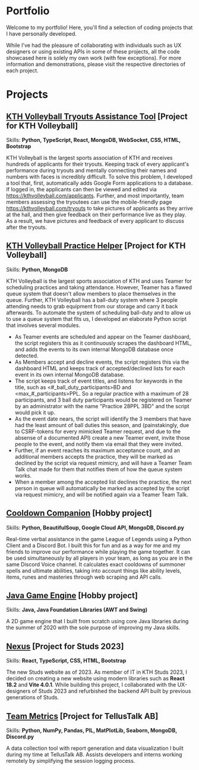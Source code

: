 # Portfolio 
Welcome to my portfolio! Here, you'll find a selection of coding projects that I have personally developed. 

While I've had the pleasure of collaborating with individuals such as UX designers or using existing APIs in some of these projects, all the code showcased here is solely my own work (with few exceptions). For more information and demonstrations, please visit the respective directories of each project.

# Projects
## [KTH Volleyball Tryouts Assistance Tool](...) [Project for KTH Volleyball]
Skills: **Python, TypeScript, React, MongoDB, WebSocket, CSS, HTML, Bootstrap**

KTH Volleyball is the largest sports association of KTH and receives hundreds of applicants for their tryouts. Keeping track of every applicant's performance during tryouts and mentally connecting their names and numbers with faces is incredibly difficult. To solve this problem, I developed a tool that, first, automatically adds Google Form applications to a database. If logged in, the applicants can then be viewed and edited via https://kthvolleyball.com/applicants. Further, and most importantly, team members assessing the tryoutees can use the mobile-friendly page  https://kthvolleyball.com/tryouts to take pictures of applicants as they arrive at the hall, and then give feedback on their performance live as they play. As a result, we have pictures and feedback of every applicant to discuss after the tryouts.

## [KTH Volleyball Practice Helper](...) [Project for KTH Volleyball]
Skills: **Python, MongoDB**

KTH Volleyball is the largest sports association of KTH and uses Teamer for scheduling practices and taking attendance. However, Teamer has a flawed queue system that doesn't allow members to place themselves in the queue. Further, KTH Volleyball has a ball-duty system where 3 people attending needs to grab equipment from our storage and carry it back afterwards. To automate the system of scheduling ball-duty and to allow us to use a queue system that fits us, I developed an elaborate Python script that involves several modules.
- As Teamer events are scheduled and appear on the Teamer dashboard, the script registers this as it continuously scrapes the dashboard HTML, and adds the events to its own internal MongoDB database once detected.
- As Members accept and decline events, the script registers this via the dashboard HTML and keeps track of accepted/declined lists for each event in its own internal MongoDB database.
- The script keeps track of event titles, and listens for keywords in the title, such as <\#\_ball\_duty\_participants>BD and <max\_\#\_participants>PPL. So a regular practice with a maximum of 28 participants, and 3 ball duty participants would be registered on Teamer by an administrator with the name "Practice 28PPL 3BD" and the script would pick it up.
- As the event date nears, the script will identify the 3 members that have had the least amount of ball duties this season, and (painstakingly, due to CSRF-tokens for every mimicked Teamer request, and due to the absense of a documented API) create a new Teamer event, invite those people to the event, and notify them via email that they were invited.
- Further, if an event reaches its maximum acceptance count, and an additional members accepts the practice, they will be marked as declined by the script via request mimicry, and will have a Teamer Team Talk chat made for them that notifies them of how the queue system works.
- When a member among the accepted list declines the practice, the next person in queue will automatically be marked as accepted by the script via request mimicry, and will be notified again via a Teamer Team Talk.

## [Cooldown Companion](https://github.com/wbigert/portfolio/tree/main/cooldown-companion) [Hobby project]
Skills: **Python, BeautifulSoup, Google Cloud API, MongoDB, Discord.py**

Real-time verbal assistance in the game League of Legends using a Python Client and a Discord Bot. I built this for fun and as a way for me and my friends to improve our  performance while playing the game together. It can be used simultaneously by all players in your team, as long as you are in the same Discord Voice channel. It calculates exact cooldowns of summoner spells and ultimate abilities, taking into account things like ability levels, items, runes and masteries through web scraping and API calls.

## [Java Game Engine](https://github.com/wbigert/portfolio/tree/main/java-game-engine) [Hobby project]
Skills: **Java, Java Foundation Libraries (AWT and Swing)**

A 2D game engine that I built from scratch using core Java libraries during the summer of 2020 with the sole purpose of improving my Java skills.

## [Nexus](https://github.com/wbigert/portfolio/tree/main/nexus) [Project for Studs 2023]
Skills: **React, TypeScript, CSS, HTML, Bootstrap**

The new Studs website as of 2023. As member of IT in KTH Studs 2023, I decided on creating a new website using modern libraries such as **React 18.2** and **Vite 4.0.1**. While building this project, I collaborated with the UX-designers of Studs 2023 and refurbished the backend API built by previous generations of Studs.

## [Team Metrics](https://github.com/wbigert/portfolio/tree/main/team-metrics) [Project for TellusTalk AB]
Skills: **Python, NumPy, Pandas, PIL, MatPlotLib, Seaborn, MongoDB, Discord.py**

A data collection tool with report generation and data visualization I built during my time at TellusTalk AB. Assists developers and interns working remotely by simplifying the session logging process.










